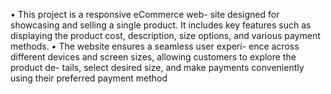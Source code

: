 •	This project is a responsive eCommerce web- site designed for showcasing and selling a single product. It includes key features such as displaying the product cost, description, size options, and various payment methods.
•	The website ensures a seamless user experi- ence across different devices and screen sizes, allowing customers to explore the product de- tails, select desired size, and make payments conveniently using their preferred payment method

